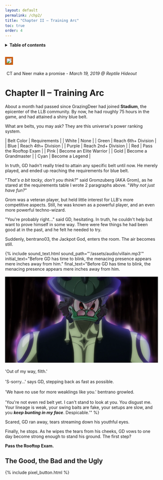 ```yaml
---
layout: default
permalink: /chp2/
title: "Chapter II – Training Arc"
toc: true
order: 4
---
```


<details>
  <summary><b>Table of contents</b></summary>
<div markdown="1">
* TOC
{:toc}
</div>
</details>
<br>

<image style="border: 5px solid #cc5b0a; margin-bottom: 3px;" src="/assets/img/story/pinky_promise.png"></image>
<figcaption style="margin-bottom: 20px; margin-left: 5px;">CT and Neer make a promise - <i>March 19, 2019 @ Reptile Hideout</i></figcaption>

# Chapter II – Training Arc

About a month had passed since GrazingDeer had joined **Stadium**, the epicenter of the LLB community. By now, he had roughly 75 hours in the game, and had attained a shiny blue belt. 

What are belts, you may ask? They are this universe's power ranking system.

| Belt Color | Requirements |
| White | None |
| Green | Reach 6th+ Division |
| Blue | Reach 4th+ Division |
| Purple | Reach 2nd+ Division |
| Red | Pass the Rooftop Exam |
| Pink | Become an Elite Warrior |
| Gold | Become a Grandmaster |
| Cyan | Become a Legend |

In truth, GD hadn't really tried to attain any specific belt until now. He merely played, and ended up reaching the requirements for blue belt. 

"*That's a bit tacky, don't you think?*" said Gromzuberg (AKA Grom), as he stared at the requirements table I wrote 2 paragraphs above. "*Why not just have fun?*"

Grom was a veteran player, but held little interest for LLB's more competitive aspects. Still, he was known as a powerful player, and an even more powerful techno-wizard.

"You're probably right..." said GD, hesitating. In truth, he couldn't help but want to prove himself in some way. There were few things he had been good at in the past, and he felt he needed to try.

Suddenly, bentrano03, the Jackpot God, enters the room. The air becomes still.

{% include sound_text.html sound_path="'/assets/audio/villain.mp3'" initial_text="Before GD has time to blink, the menacing presence appears mere inches away from him." final_text="Before GD has time to blink, the menacing presence appears mere inches away from him.<br><br><img src='/assets/img/story/the_villain.png'><br><br>'Out of my way, filth.'<br><br>'S-sorry...' says GD, stepping back as fast as possible.<br><br>'We have no use for more weaklings like you.' bentrano growled.<br><br>'You're not even red belt yet. I can't stand to look at you. You disgust me. Your lineage is weak, your swing baits are fake, your setups are slow, and you <b><i>keep bunting in my face</i></b>. Despicable.'" %}

Scared, GD ran away, tears streaming down his youthful eyes.

Finally, he stops. As he wipes the tears from his cheeks, GD vows to one day become strong enough to stand his ground. The first step?

**Pass the Rooftop Exam.**

## The Good, the Bad and the Ugly

{% include pixel_button.html %}